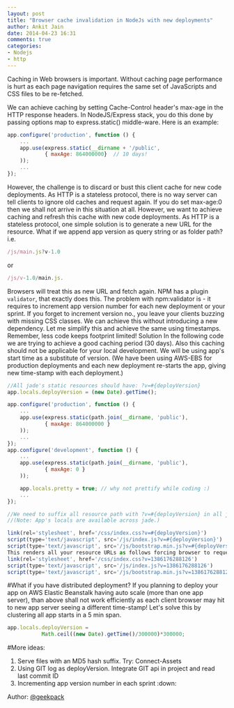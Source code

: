 ```yaml
---
layout: post
title: "Browser cache invalidation in NodeJs with new deployments"
author: Ankit Jain
date: 2014-04-23 16:31
comments: true
categories: 
- Nodejs
- http
---
```



Caching in Web browsers is important. Without caching page performance is hurt as each page navigation requires the same set of JavaScripts and CSS files to be re-fetched. 
<!--more-->
We can achieve caching by setting Cache-Control header's max-age in the HTTP response headers. In NodeJS/Express stack, you do this done by passing options map to express.static() middle-ware. Here is an example:

```javascript
app.configure('production', function () {
    ...
    app.use(express.static(__dirname + '/public',
    		{ maxAge: 864000000}  // 10 days!
    ));
    ...
});
```
However, the challenge is to discard or bust this client cache for new code deployments. As HTTP is a stateless protocol, there is no way server can tell clients to ignore old caches and request again. If you do set max-age:0 then we shall not arrive in this situation at all. However, we want to achieve caching and refresh this cache with new code deployments. As HTTP is a stateless protocol, one simple solution is to generate a new URL for the resource. What if we append app version as query string or as folder path? 
i.e.
```javascript
/js/main.js?v-1.0 
```
or 
```javascript
/js/v-1.0/main.js. 
```
Browsers will treat this as new URL and fetch again. NPM has a plugin `validator`, that exactly does this. The problem with npm:validator is - it requires to increment app version number for each new deployment or your sprint. If you forget to increment version no., you leave your clients buzzing with missing CSS classes. We can achieve this without introducing a new dependency. Let me simplify this and achieve the same using timestamps. Remember, less code keeps footprint limited! Solution In the following code we are trying to achieve a good caching period (30 days). Also this caching should not be applicable for your local development. We will be using app's start time as a substitute of version. (We have been using AWS-EBS for production deployments and each new deployment re-starts the app, giving new time-stamp with each deployment.)

```javascript
//All jade's static resources should have: ?v=#{deployVersion}
app.locals.deployVersion = (new Date).getTime();

app.configure('production', function () {
    ...
    app.use(express.static(path.join(__dirname, 'public'),
    		{ maxAge: 864000000 }
    ));
    ...
});
app.configure('development', function () {
    ...
    app.use(express.static(path.join(__dirname, 'public'),
    		{ maxAge: 0 }
    ));

    app.locals.pretty = true; // why not prettify while coding :)
    ...
});

//We need to suffix all resource path with ?v=#{deployVersion} in all jade files. 
//(Note: App's locals are available across jade.)

link(rel='stylesheet', href='/css/index.css?v=#{deployVersion}')
script(type='text/javascript', src='/js/index.js?v=#{deployVersion}')
script(type='text/javascript', src='/js/bootstrap.min.js?v=#{deployVersion}')
This renders all your resource URLs as follows forcing browser to request new resource.
link(rel='stylesheet', href='/css/index.css?v=1386176288126')
script(type='text/javascript', src='/js/index.js?v=1386176288126')
script(type='text/javascript', src='/js/bootstrap.min.js?v=1386176288126')
```
#What if you have distributed deployment? 
If you planning to deploy your app on AWS Elastic Beanstalk having auto scale (more than one app server), than above shall not work efficiently as each client browser may hit to new app server seeing a different time-stamp! Let's solve this by clustering all app starts in a 5 min span.
```javascript
app.locals.deployVersion = 
           Math.ceil((new Date).getTime()/300000)*300000;
```
#More ideas:
	
1.	Serve files with an MD5 hash suffix. Try: Connect-Assets
2.	Using GIT log as deployVersion. Integrate GIT api in project and read last commit ID
3.	Incrementing app version number in each sprint :down:

Author: <a href="https://twitter.com/@geekpack">@geekpack</a> 
